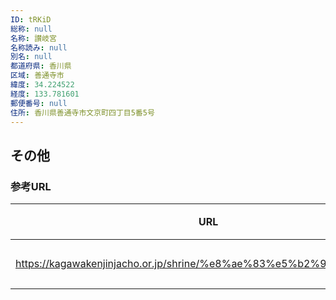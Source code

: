 ```yaml
---
ID: tRKiD
総称: null
名称: 讃岐宮
名称読み: null
別名: null
都道府県: 香川県
区域: 善通寺市
緯度: 34.224522
経度: 133.781601
郵便番号: null
住所: 香川県善通寺市文京町四丁目5番5号
---
```


## その他

### 参考URL

| URL                                                                 | 説明   |
| ------------------------------------------------------------------- | ------ |
| https://kagawakenjinjacho.or.jp/shrine/%e8%ae%83%e5%b2%90%e5%ae%ae/ | 神社庁 |
